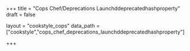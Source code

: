 +++
title = "Cops Chef/Deprecations Launchddeprecatedhashproperty"
draft = false

layout = "cookstyle_cops"
data_path = ["cookstyle","cops_chef_deprecations_launchddeprecatedhashproperty"]

+++

<!-- The content of this page is automatically generated from the
cops_chef_deprecations_launchddeprecatedhashproperty.yml file in github.com/chef/cookstyle/docs-chef-io/data/cookstyle. -->
